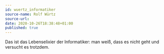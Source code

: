 ```yaml
---
id: wuertz_informatiker
source-name: Rolf Würtz
source-url:
date: 2020-10-26T18:38:48+01:00
published: true
---
```

Das ist das Lebenselixier der Informatiker: man weiß, dass es nicht geht und versucht es trotzdem.
